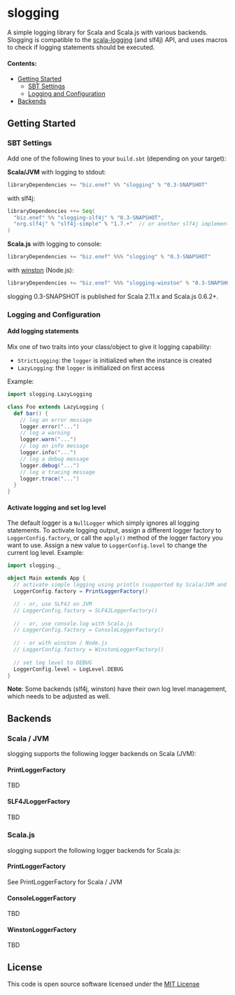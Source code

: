 slogging
========

A simple logging library for Scala and Scala.js with various backends. Slogging is compatible to the [scala-logging](https://github.com/typesafehub/scala-logging) (and slf4j) API, and uses macros to check if logging statements should be executed.

#### Contents:
* [Getting Started](#getting-started)
  * [SBT Settings](#sbt-settings)
  * [Logging and Configuration](#logging-and-configuration)
* [Backends](#backends)


Getting Started
---------------

### SBT Settings
Add one of the following lines to your `build.sbt` (depending on your target):

**Scala/JVM** with logging to stdout:
```scala
libraryDependencies += "biz.enef" %% "slogging" % "0.3-SNAPSHOT"
```
with slf4j:
```scala
libraryDependencies ++= Seq(
  "biz.enef" %% "slogging-slf4j" % "0.3-SNAPSHOT",
  "org.slf4j" % "slf4j-simple" % "1.7.+"  // or another slf4j implementation
)
```

**Scala.js** with logging to console:
```scala
libraryDependencies += "biz.enef" %%% "slogging" % "0.3-SNAPSHOT"
```
with [winston](https://www.npmjs.com/package/winston) (Node.js):
```scala
libraryDependencies += "biz.enef" %%% "slogging-winston" % "0.3-SNAPSHOT"
```

slogging 0.3-SNAPSHOT is published for Scala 2.11.x and Scala.js 0.6.2+.

### Logging and Configuration
#### Add logging statements
Mix one of two traits into your class/object to give it logging capability:
* `StrictLogging`: the `logger` is initialized when the instance is created
* `LazyLogging`: the `logger` is initialized on first access

Example:
```scala
import slogging.LazyLogging

class Foo extends LazyLogging {
  def bar() {
    // log an error message
    logger.error("...")
    // log a warning
    logger.warn("...")
    // log an info message
    logger.info("...")
    // log a debug message
    logger.debug("...")
    // log a tracing message
    logger.trace("...")
  }
}
```

#### Activate logging and set log level
The default logger is a `NullLogger` which simply ignores all logging statements. To activate logging output, assign a different logger factory to `LoggerConfig.factory`, or call the `apply()` method of the logger factory you want to use. Assign a new value to `LoggerConfig.level` to change the current log level. Example:
```scala
import slogging._

object Main extends App {
  // activate simple logging using println (supported by Scala/JVM and Scala.js) 
  LoggerConfig.factory = PrintLoggerFactory()

  // - or, use SLF4J on JVM
  // LoggerConfig.factory = SLF4JLoggerFactory()
  
  // - or, use console.log with Scala.js
  // LoggerConfig.factory = ConsoleLoggerFactory()
  
  // - or with winston / Node.js
  // LoggerConfig.factory = WinstonLoggerFactory()
  
  // set log level to DEBUG
  LoggerConfig.level = LogLevel.DEBUG
}
```
**Note**: Some backends (slf4j, winston) have their own log level management, which needs to be adjusted as well.


Backends
--------
### Scala / JVM
slogging supports the following logger backends on Scala (JVM):
#### PrintLoggerFactory
TBD

#### SLF4JLoggerFactory
TBD

### Scala.js
slogging support the following logger backends for Scala.js:
#### PrintLoggerFactory
See PrintLoggerFactory for Scala / JVM

#### ConsoleLoggerFactory
TBD

#### WinstonLoggerFactory
TBD

License
-------
This code is open source software licensed under the [MIT License](http://opensource.org/licenses/MIT)
